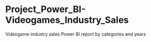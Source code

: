 # Project_Power_BI-Videogames_Industry_Sales
Videogame industry sales Power BI report by categories and years
